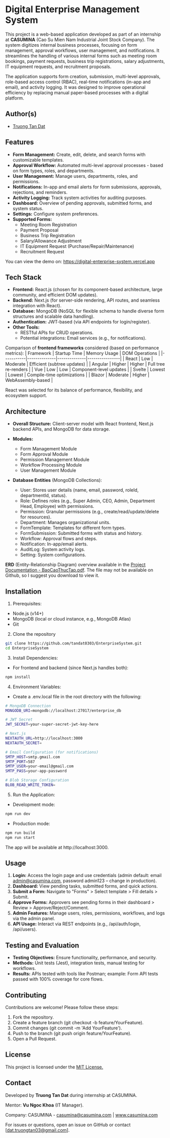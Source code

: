 
# Digital Enterprise Management System
This project is a web-based application developed as part of an internship at **CASUMINA** (Cao Su Mien Nam Industrial Joint Stock Company). The system digitizes internal business processes, focusing on form management, approval workflows, user management, and notifications. It streamlines the handling of various internal forms such as meeting room bookings, payment requests, business trip registrations, salary adjustments, IT equipment requests, and recruitment proposals.

The application supports form creation, submission, multi-level approvals, role-based access control (RBAC), real-time notifications (in-app and email), and activity logging. It was designed to improve operational efficiency by replacing manual paper-based processes with a digital platform.
    


## Author(s)
- [Truong Tan Dat](https://github.com/tandat0303)
## Features
- **Form Management:** Create, edit, delete, and search forms with customizable templates.
- **Approval Workflow:** Automated multi-level approval processes - based on form types, roles, and departments.
- **User Management:** Manage users, departments, roles, and permissions.
- **Notifications:** In-app and email alerts for form submissions, approvals, rejections, and reminders.
- **Activity Logging:** Track system activities for auditing purposes.
- **Dashboard:** Overview of pending approvals, submitted forms, and system status.
- **Settings:** Configure system preferences.
- **Supported Forms:**
    + Meeting Room Registration
    + Payment Proposal
    + Business Trip Registration
    + Salary/Allowance Adjustment
    + IT Equipment Request (Purchase/Repair/Maintenance)
    + Recruitment Request

You can view the demo on: https://digital-enterprise-system.vercel.app

## Tech Stack
- **Frontend:** React.js (chosen for its component-based architecture, large community, and efficient DOM updates).
- **Backend:** Next.js (for server-side rendering, API routes, and seamless integration with React).
- **Database:** MongoDB (NoSQL for flexible schema to handle diverse form structures and scalable data handling).
- **Authentication:** JWT-based (via API endpoints for login/register).
- **Other Tools:**
  - RESTful APIs for CRUD operations.
  - Potential integrations: Email services (e.g., for notifications).

Comparison of **frontend frameworks** considered (based on performance metrics):
| Framework | Startup Time | Memory Usage | DOM Operations |
|-----------|--------------|--------------|----------------|
| React     | Low          | Moderate     | Efficient (subtree updates) |
| Angular   | Higher       | Higher       | Full tree re-renders |
| Vue       | Low          | Low          | Component-level updates |
| Svelte    | Lowest       | Lowest       | Compile-time optimizations |
| Blazor    | Moderate     | Higher       | WebAssembly-based |


React was selected for its balance of performance, flexibility, and ecosystem support.


## Architecture
- **Overall Structure:** Client-server model with React frontend, Next.js backend APIs, and MongoDB for data storage.
- **Modules:**
    + Form Management Module
    + Form Approval Module
    + Permission Management Module
    + Workflow Processing Module
    + User Management Module

- **Database Entities** (MongoDB Collections):
    + User: Stores user details (name, email, password, roleId, departmentId, status).
    + Role: Defines roles (e.g., Super Admin, CEO, Admin, Department Head, Employee) with permissions.
    + Permission: Granular permissions (e.g., create/read/update/delete for resources).
    + Department: Manages organizational units.
    + FormTemplate: Templates for different form types.
    + FormSubmission: Submitted forms with status and history.
    + Workflow: Approval flows and steps.
    + Notification: In-app/email alerts.
    + AuditLog: System activity logs.
    + Setting: System configurations.

**ERD** (Entity-Relationship Diagram) overview available in the [Project Documentation - BaoCaoThucTap.pdf](https://github.com/tandat0303/EnterpriseSystem/blob/main/BaoCaoThucTap.pdf). The file may not be available on Github, so I suggest you download to view it.
## Installation
1. Prerequisites:
- Node.js (v14+)
- MongoDB (local or cloud instance, e.g., MongoDB Atlas)
- Git

2. Clone the repository
```bash
git clone https://github.com/tandat0303/EnterpriseSystem.git
cd EnterpriseSystem
```

3. Install Dependencies:
- For frontend and backend (since Next.js handles both):
```bash
npm install
```

4. Environment Variables:
- Create a .env.local file in the root directory with the following:
```bash
# MongoDB Connection
MONGODB_URI=mongodb://localhost:27017/enterprise_db

# JWT Secret
JWT_SECRET=your-super-secret-jwt-key-here

# Next.js
NEXTAUTH_URL=http://localhost:3000
NEXTAUTH_SECRET=

# Email Configuration (for notifications)
SMTP_HOST=smtp.gmail.com
SMTP_PORT=587
SMTP_USER=your-email@gmail.com
SMTP_PASS=your-app-password

# Blob Storage Configuration
BLOB_READ_WRITE_TOKEN=
```
5. Run the Application:
- Development mode:
```bash
npm run dev
```

- Production mode:
```bash
npm run build
npm run start
```

The app will be available at http://localhost:3000.
    
## Usage
1. **Login:** Access the login page and use credentials (admin default: email admin@casumina.com, password admin123 – change in production).
2. **Dashboard:** View pending tasks, submitted forms, and quick actions.
3. **Submit a Form:** Navigate to "Forms" > Select template > Fill details > Submit.
4. **Approve Forms:** Approvers see pending forms in their dashboard > Review > Approve/Reject/Comment.
5. **Admin Features:** Manage users, roles, permissions, workflows, and logs via the admin panel.
6. **API Usage:** Interact via REST endpoints (e.g., /api/auth/login, /api/users).


## Testing and Evaluation
- **Testing Objectives:** Ensure functionality, performance, and security.
- **Methods:** Unit tests (Jest), integration tests, manual testing for workflows.
- **Results:** APIs tested with tools like Postman; example: Form API tests passed with 100% coverage for core flows.
## Contributing
Contributions are welcome! Please follow these steps:
1. Fork the repository.
2. Create a feature branch (git checkout -b feature/YourFeature).
3. Commit changes (git commit -m 'Add YourFeature').
4. Push to the branch (git push origin feature/YourFeature).
5. Open a Pull Request.


## License
This project is licensed under the [MIT License.](https://choosealicense.com/licenses/mit/)


## Contact
Developed by **Truong Tan Dat** during internship at CASUMINA.

Mentor: **Vu Ngoc Khoa** (IT Manager).

Company: CASUMINA - casumina@casumina.com | www.casumina.com

For issues or questions, open an issue on GitHub or contact [dat.truongtan03@gmail.com].
